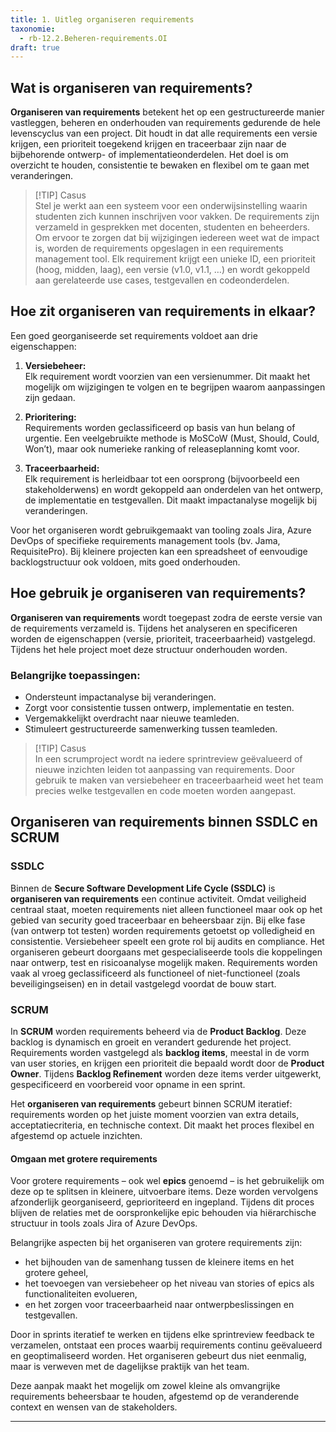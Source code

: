 ```yaml
---
title: 1. Uitleg organiseren requirements  
taxonomie:  
  - rb-12.2.Beheren-requirements.OI  
draft: true  
---
```


## Wat is organiseren van requirements?
**Organiseren van requirements** betekent het op een gestructureerde manier vastleggen, beheren en onderhouden van requirements gedurende de hele levenscyclus van een project. Dit houdt in dat alle requirements een versie krijgen, een prioriteit toegekend krijgen en traceerbaar zijn naar de bijbehorende ontwerp- of implementatieonderdelen. Het doel is om overzicht te houden, consistentie te bewaken en flexibel om te gaan met veranderingen.

> [!TIP] Casus  
> Stel je werkt aan een systeem voor een onderwijsinstelling waarin studenten zich kunnen inschrijven voor vakken. De requirements zijn verzameld in gesprekken met docenten, studenten en beheerders. Om ervoor te zorgen dat bij wijzigingen iedereen weet wat de impact is, worden de requirements opgeslagen in een requirements management tool. Elk requirement krijgt een unieke ID, een prioriteit (hoog, midden, laag), een versie (v1.0, v1.1, …) en wordt gekoppeld aan gerelateerde use cases, testgevallen en codeonderdelen.

## Hoe zit organiseren van requirements in elkaar?
Een goed georganiseerde set requirements voldoet aan drie eigenschappen:

1. **Versiebeheer:**  
   Elk requirement wordt voorzien van een versienummer. Dit maakt het mogelijk om wijzigingen te volgen en te begrijpen waarom aanpassingen zijn gedaan.

2. **Prioritering:**  
   Requirements worden geclassificeerd op basis van hun belang of urgentie. Een veelgebruikte methode is MoSCoW (Must, Should, Could, Won’t), maar ook numerieke ranking of releaseplanning komt voor.

3. **Traceerbaarheid:**  
   Elk requirement is herleidbaar tot een oorsprong (bijvoorbeeld een stakeholderwens) en wordt gekoppeld aan onderdelen van het ontwerp, de implementatie en testgevallen. Dit maakt impactanalyse mogelijk bij veranderingen.

Voor het organiseren wordt gebruikgemaakt van tooling zoals Jira, Azure DevOps of specifieke requirements management tools (bv. Jama, RequisitePro). Bij kleinere projecten kan een spreadsheet of eenvoudige backlogstructuur ook voldoen, mits goed onderhouden.

## Hoe gebruik je organiseren van requirements?
**Organiseren van requirements** wordt toegepast zodra de eerste versie van de requirements verzameld is. Tijdens het analyseren en specificeren worden de eigenschappen (versie, prioriteit, traceerbaarheid) vastgelegd. Tijdens het hele project moet deze structuur onderhouden worden.

### Belangrijke toepassingen:
- Ondersteunt impactanalyse bij veranderingen.
- Zorgt voor consistentie tussen ontwerp, implementatie en testen.
- Vergemakkelijkt overdracht naar nieuwe teamleden.
- Stimuleert gestructureerde samenwerking tussen teamleden.

> [!TIP] Casus  
> In een scrumproject wordt na iedere sprintreview geëvalueerd of nieuwe inzichten leiden tot aanpassing van requirements. Door gebruik te maken van versiebeheer en traceerbaarheid weet het team precies welke testgevallen en code moeten worden aangepast.

## Organiseren van requirements binnen SSDLC en SCRUM

### SSDLC
Binnen de **Secure Software Development Life Cycle (SSDLC)** is **organiseren van requirements** een continue activiteit. Omdat veiligheid centraal staat, moeten requirements niet alleen functioneel maar ook op het gebied van security goed traceerbaar en beheersbaar zijn. Bij elke fase (van ontwerp tot testen) worden requirements getoetst op volledigheid en consistentie. Versiebeheer speelt een grote rol bij audits en compliance. Het organiseren gebeurt doorgaans met gespecialiseerde tools die koppelingen naar ontwerp, test en risicoanalyse mogelijk maken. Requirements worden vaak al vroeg geclassificeerd als functioneel of niet-functioneel (zoals beveiligingseisen) en in detail vastgelegd voordat de bouw start.

### SCRUM
In **SCRUM** worden requirements beheerd via de **Product Backlog**. Deze backlog is dynamisch en groeit en verandert gedurende het project. Requirements worden vastgelegd als **backlog items**, meestal in de vorm van user stories, en krijgen een prioriteit die bepaald wordt door de **Product Owner**. Tijdens **Backlog Refinement** worden deze items verder uitgewerkt, gespecificeerd en voorbereid voor opname in een sprint.

Het **organiseren van requirements** gebeurt binnen SCRUM iteratief: requirements worden op het juiste moment voorzien van extra details, acceptatiecriteria, en technische context. Dit maakt het proces flexibel en afgestemd op actuele inzichten.

#### Omgaan met grotere requirements
Voor grotere requirements – ook wel **epics** genoemd – is het gebruikelijk om deze op te splitsen in kleinere, uitvoerbare items. Deze worden vervolgens afzonderlijk georganiseerd, geprioriteerd en ingepland. Tijdens dit proces blijven de relaties met de oorspronkelijke epic behouden via hiërarchische structuur in tools zoals Jira of Azure DevOps.

Belangrijke aspecten bij het organiseren van grotere requirements zijn:
- het bijhouden van de samenhang tussen de kleinere items en het grotere geheel,
- het toevoegen van versiebeheer op het niveau van stories of epics als functionaliteiten evolueren,
- en het zorgen voor traceerbaarheid naar ontwerpbeslissingen en testgevallen.

Door in sprints iteratief te werken en tijdens elke sprintreview feedback te verzamelen, ontstaat een proces waarbij requirements continu geëvalueerd en geoptimaliseerd worden. Het organiseren gebeurt dus niet eenmalig, maar is verweven met de dagelijkse praktijk van het team.

Deze aanpak maakt het mogelijk om zowel kleine als omvangrijke requirements beheersbaar te houden, afgestemd op de veranderende context en wensen van de stakeholders.

---  